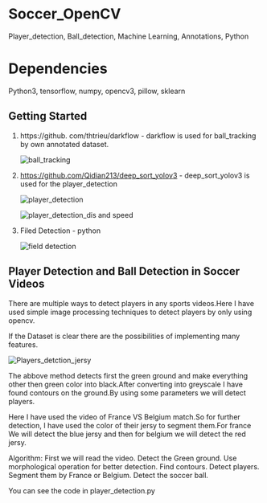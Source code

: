 # Soccer_OpenCV
Player_detection, Ball_detection, Machine Learning, Annotations, Python

# Dependencies
Python3, tensorflow, numpy, opencv3, pillow, sklearn

## Getting Started 

1. https://github. com/thtrieu/darkflow - darkflow is used for ball_tracking by own annotated dataset.

   ![ball_tracking](https://user-images.githubusercontent.com/54144435/92119083-40e5f380-edef-11ea-8d26-b413eb2b151c.gif)

2. https://github.com/Qidian213/deep_sort_yolov3  - deep_sort_yolov3 is used for the player_detection

   ![player_detection](https://user-images.githubusercontent.com/54144435/92119204-6672fd00-edef-11ea-9f19-2bfa918b5b34.gif)

   ![player_detection_dis and speed](https://user-images.githubusercontent.com/54144435/92119346-94f0d800-edef-11ea-9a3e-d4a42e3bfcee.gif)

3. Filed Detection - python

   ![field detection](https://user-images.githubusercontent.com/54144435/92119262-77bc0980-edef-11ea-8017-96bce109042f.gif)

## Player Detection and Ball Detection in Soccer Videos

There are multiple ways to detect players in any sports videos.Here I have used simple image processing techniques to detect players by only using opencv.

If the Dataset is clear there are the possibilities of implementing many features.

![Players_detction_jersy](https://user-images.githubusercontent.com/54144435/92126763-78a56900-edf8-11ea-9b4e-2795d7fcf350.gif)

The abbove method detects first the green ground and make everything other then green color into black.After converting into greyscale I have found contours on the ground.By using some parameters we will detect players.

Here I have used the video of France VS Belgium match.So for further detection, I have used the color of their jersy to segment them.For france We will detect the blue jersy and then for belgium we will detect the red jersy. 

Algorithm:
First we will read the video.
Detect the Green ground.
Use morphological operation for better detection.
Find contours.
Detect players.
Segment them by France or Belgium.
Detect the soccer ball.

You can see the code in player_detection.py
